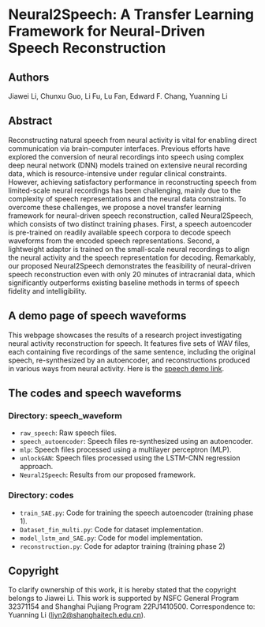 # Neural2Speech: A Transfer Learning Framework for Neural-Driven Speech Reconstruction
## Authors
Jiawei Li, Chunxu Guo, Li Fu, Lu Fan, Edward F. Chang, Yuanning Li
## Abstract
Reconstructing natural speech from neural activity is vital for enabling direct communication via brain-computer interfaces. Previous efforts have explored the conversion of neural recordings into speech using complex deep neural network (DNN) models trained on extensive neural recording data, which is resource-intensive under regular clinical constraints. However, achieving satisfactory performance in reconstructing speech from limited-scale neural recordings has been challenging, mainly due to the complexity of speech representations and the neural data constraints. To overcome these challenges, we propose a novel transfer learning framework for neural-driven speech reconstruction, called Neural2Speech, which consists of two distinct training phases. First, a speech autoencoder is pre-trained on readily available speech corpora to decode speech waveforms from the encoded speech representations. Second, a lightweight adaptor is trained on the small-scale neural recordings to align the neural activity and the speech representation for decoding. Remarkably, our proposed Neural2Speech demonstrates the feasibility of neural-driven speech reconstruction even with only 20 minutes of intracranial data, which significantly outperforms existing baseline methods in terms of speech fidelity and intelligibility.

## A demo page of speech waveforms
This webpage showcases the results of a research project investigating neural activity reconstruction for speech. It features five sets of WAV files, each containing five recordings of the same sentence, including the original speech, re-synthesized by an autoencoder, and reconstructions produced in various ways from neural activity.
Here is the [speech demo link](https://cctn-bci.github.io/Neural2Speech/).

## The codes and speech waveforms
### Directory: speech_waveform

- `raw_speech`: Raw speech files.
- `speech_autoencoder`: Speech files re-synthesized using an autoencoder.
- `mlp`: Speech files processed using a multilayer perceptron (MLP).
- `unlockGAN`: Speech files processed using the LSTM-CNN regression approach.
- `Neural2Speech`: Results from our proposed framework.

### Directory: codes

- `train_SAE.py`: Code for training the speech autoencoder (training phase 1).
- `Dataset_fin_multi.py`: Code for dataset implementation.
- `model_lstm_and_SAE.py`: Code for model implementation.
- `reconstruction.py`: Code for adaptor training (training phase 2)

## Copyright
To clarify ownership of this work, it is hereby stated that the copyright belongs to Jiawei Li. This work is supported by NSFC General Program 32371154 and Shanghai Pujiang Program 22PJ1410500. Correspondence to: Yuanning Li (liyn2@shanghaitech.edu.cn).
